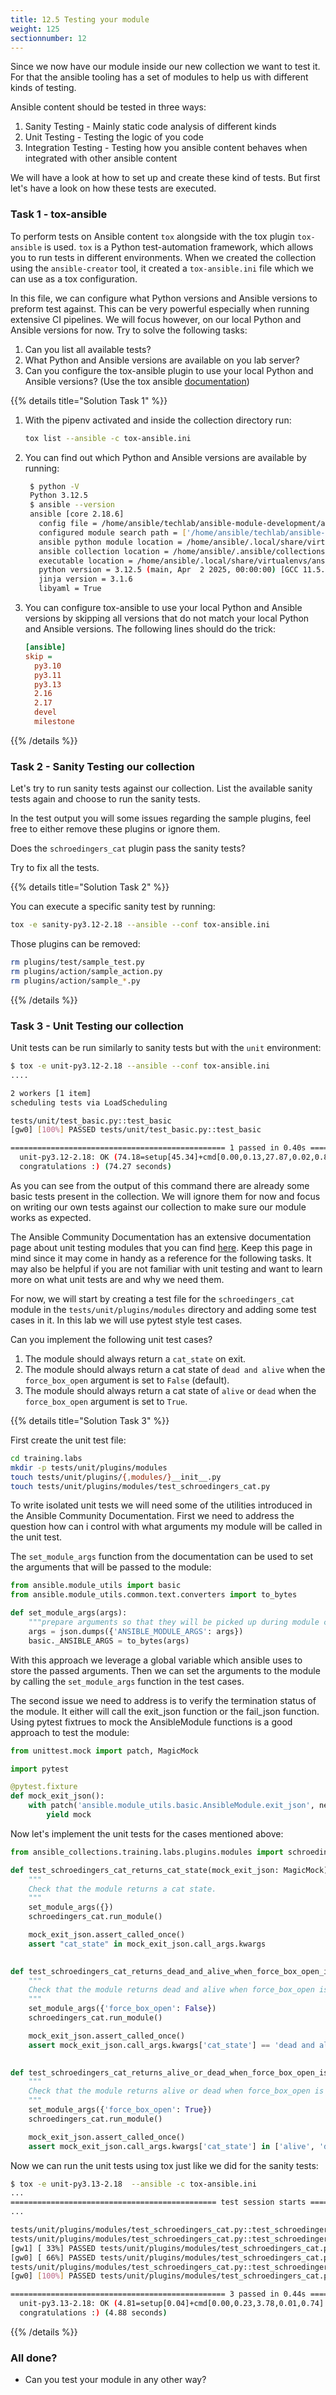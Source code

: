 ```yaml
---
title: 12.5 Testing your module
weight: 125
sectionnumber: 12
---
```


Since we now have our module inside our new collection we want to test it.
For that the ansible tooling has a set of modules to help us with different kinds of testing.

Ansible content should be tested in three ways:

1. Sanity Testing - Mainly static code analysis of different kinds
2. Unit Testing - Testing the logic of you code 
3. Integration Testing - Testing how you ansible content behaves when integrated with other ansible content

We will have a look at how to set up and create these kind of tests.
But first let's have a look on how these tests are executed.

### Task 1 - tox-ansible
To perform tests on Ansible content `tox` alongside with the tox plugin `tox-ansible` is used.
`tox` is a Python test-automation framework, which allows you to run tests in different environments.
When we created the collection using the `ansible-creator` tool, it created a `tox-ansible.ini` file which we can use as a tox configuration.

In this file, we can configure what Python versions and Ansible versions to preform test against.
This can be very powerful especially when running extensive CI pipelines.
We will focus however, on our local Python and Ansible versions for now.
Try to solve the following tasks:

1. Can you list all available tests?
2. What Python and Ansible versions are available on you lab server?
3. Can you configure the tox-ansible plugin to use your local Python and Ansible versions? (Use the tox ansible [documentation](https://ansible.readthedocs.io/projects/tox-ansible/configuration/))

{{% details title="Solution Task 1" %}}

1. With the pipenv activated and inside the collection directory run:
    ```bash
    tox list --ansible -c tox-ansible.ini
    ```
2. You can find out which Python and Ansible versions are available by running:
   ```bash
    $ python -V
    Python 3.12.5
    $ ansible --version
    ansible [core 2.18.6]
      config file = /home/ansible/techlab/ansible-module-development/ansible.cfg
      configured module search path = ['/home/ansible/techlab/ansible-module-development/library']
      ansible python module location = /home/ansible/.local/share/virtualenvs/ansible-module-development-J9Af2H_I/lib/python3.12/site-packages/ansible
      ansible collection location = /home/ansible/.ansible/collections:/usr/share/ansible/collections
      executable location = /home/ansible/.local/share/virtualenvs/ansible-module-development-J9Af2H_I/bin/ansible
      python version = 3.12.5 (main, Apr  2 2025, 00:00:00) [GCC 11.5.0 20240719 (Red Hat 11.5.0-5)] (/home/ansible/.local/share/virtualenvs/ansible-module-development-J9Af2H_I/bin/python)
      jinja version = 3.1.6
      libyaml = True

   ```
   
3. You can configure tox-ansible to use your local Python and Ansible versions by skipping all versions that do not match your local Python and Ansible versions. The following lines should do the trick:

   ```ini
   [ansible]
   skip =
     py3.10
     py3.11
     py3.13
     2.16
     2.17
     devel
     milestone
   
   ```

{{% /details %}}

### Task 2 - Sanity Testing our collection

Let's try to run sanity tests against our collection.
List the available sanity tests again and choose to run the sanity tests.

In the test output you will some issues regarding the sample plugins, feel free to either remove these plugins or ignore them.

Does the `schroedingers_cat` plugin pass the sanity tests?

Try to fix all the tests.

{{% details title="Solution Task 2" %}}

You can execute a specific sanity test by running:

```bash
tox -e sanity-py3.12-2.18 --ansible --conf tox-ansible.ini
```

Those plugins can be removed:

```bash
rm plugins/test/sample_test.py
rm plugins/action/sample_action.py
rm plugins/action/sample_*.py
```

{{% /details %}}

### Task 3 - Unit Testing our collection
Unit tests can be run similarly to sanity tests but with the `unit` environment:

```bash
$ tox -e unit-py3.12-2.18 --ansible --conf tox-ansible.ini
....

2 workers [1 item]      
scheduling tests via LoadScheduling

tests/unit/test_basic.py::test_basic 
[gw0] [100%] PASSED tests/unit/test_basic.py::test_basic 

================================================ 1 passed in 0.40s ================================================
  unit-py3.12-2.18: OK (74.18=setup[45.34]+cmd[0.00,0.13,27.87,0.02,0.82] seconds)
  congratulations :) (74.27 seconds)

```

As you can see from the output of this command there are already some basic tests present in the collection.
We will ignore them for now and focus on writing our own tests against our collection to make sure our module works as expected.

The Ansible Community Documentation has an extensive documentation page about unit testing modules that you can find [here](https://docs.ansible.com/ansible/latest/dev_guide/testing_units_modules.html).
Keep this page in mind since it may come in handy as a reference for the following tasks.
It may also be helpful if you are not familiar with unit testing and want to learn more on what unit tests are and why we need them.

For now, we will start by creating a test file for the `schroedingers_cat` module in the `tests/unit/plugins/modules` directory and adding some test cases in it.
In this lab we will use pytest style test cases.

Can you implement the following unit test cases?
1. The module should always return a `cat_state` on exit.
2. The module should always return a cat state of `dead and alive` when the `force_box_open` argument is set to `False` (default).
3. The module should always return a cat state of `alive` or `dead` when the `force_box_open` argument is set to `True`.


{{% details title="Solution Task 3" %}}

First create the unit test file:

```bash
cd training.labs
mkdir -p tests/unit/plugins/modules
touch tests/unit/plugins/{,modules/}__init__.py
touch tests/unit/plugins/modules/test_schroedingers_cat.py
```

To write isolated unit tests we will need some of the utilities introduced in the Ansible Community Documentation.
First we need to address the question how can i control with what arguments my module will be called in the unit test.

The `set_module_args` function from the documentation can be used to set the arguments that will be passed to the module:

```python
from ansible.module_utils import basic
from ansible.module_utils.common.text.converters import to_bytes

def set_module_args(args):
    """prepare arguments so that they will be picked up during module creation"""
    args = json.dumps({'ANSIBLE_MODULE_ARGS': args})
    basic._ANSIBLE_ARGS = to_bytes(args)
```

With this approach we leverage a global variable which ansible uses to store the passed arguments.
Then we can set the arguments to the module by calling the `set_module_args` function in the test cases.

The second issue we need to address is to verify the termination status of the module.
It either will call the exit_json function or the fail_json function.
Using pytest fixtrues to mock the AnsibleModule functions is a good approach to test the module:

```python
from unittest.mock import patch, MagicMock

import pytest

@pytest.fixture
def mock_exit_json():
    with patch('ansible.module_utils.basic.AnsibleModule.exit_json', new=MagicMock()) as mock:
        yield mock
```

Now let's implement the unit tests for the cases mentioned above:


```python
from ansible_collections.training.labs.plugins.modules import schroedingers_cat

def test_schroedingers_cat_returns_cat_state(mock_exit_json: MagicMock) -> None:
    """
    Check that the module returns a cat state.
    """
    set_module_args({})
    schroedingers_cat.run_module()

    mock_exit_json.assert_called_once()
    assert "cat_state" in mock_exit_json.call_args.kwargs

    
def test_schroedingers_cat_returns_dead_and_alive_when_force_box_open_is_false(mock_exit_json: MagicMock) -> None:
    """
    Check that the module returns dead and alive when force_box_open is false.
    """
    set_module_args({'force_box_open': False})
    schroedingers_cat.run_module()

    mock_exit_json.assert_called_once()
    assert mock_exit_json.call_args.kwargs['cat_state'] == 'dead and alive'

    
def test_schroedingers_cat_returns_alive_or_dead_when_force_box_open_is_true(mock_exit_json: MagicMock) -> None:
    """
    Check that the module returns alive or dead when force_box_open is true.
    """
    set_module_args({'force_box_open': True})
    schroedingers_cat.run_module()

    mock_exit_json.assert_called_once()
    assert mock_exit_json.call_args.kwargs['cat_state'] in ['alive', 'dead']
```

Now we can run the unit tests using tox just like we did for the sanity tests:

```bash
$ tox -e unit-py3.13-2.18  --ansible -c tox-ansible.ini 
...
============================================== test session starts ================================================
...

tests/unit/plugins/modules/test_schroedingers_cat.py::test_schroedingers_cat_returns_cat_state 
tests/unit/plugins/modules/test_schroedingers_cat.py::test_schroedingers_cat_returns_dead_and_alive_when_force_box_open_is_false 
[gw1] [ 33%] PASSED tests/unit/plugins/modules/test_schroedingers_cat.py::test_schroedingers_cat_returns_dead_and_alive_when_force_box_open_is_false 
[gw0] [ 66%] PASSED tests/unit/plugins/modules/test_schroedingers_cat.py::test_schroedingers_cat_returns_cat_state 
tests/unit/plugins/modules/test_schroedingers_cat.py::test_schroedingers_cat_returns_alive_or_dead_when_force_box_open_is_true 
[gw0] [100%] PASSED tests/unit/plugins/modules/test_schroedingers_cat.py::test_schroedingers_cat_returns_alive_or_dead_when_force_box_open_is_true 

================================================ 3 passed in 0.44s ================================================
  unit-py3.13-2.18: OK (4.81=setup[0.04]+cmd[0.00,0.23,3.78,0.01,0.74] seconds)
  congratulations :) (4.88 seconds)
```

{{% /details %}}


### All done?

* Can you test your module in any other way?